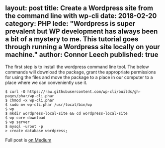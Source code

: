 layout: post
title: Create a Wordpress site from the command line with wp-cli
date: 2018-02-20
category: PHP
lede: "Wordpress is super prevalent but WP development has always been a bit of a mystery to me. This tutorial goes through running a Wordpress site locally on your machine."
author: Connor Leech
published: true
---

The first step is to install the wordpress command line tool. The below commands will download the package, grant the appropriate permissions for using the files and move the package to a place in our computer to a place where we can conveniently use it.

```
$ curl -O https://raw.githubusercontent.com/wp-cli/builds/gh-pages/phar/wp-cli.phar
$ chmod +x wp-cli.phar
$ sudo mv wp-cli.phar /usr/local/bin/wp
$ wp
$ mkdir wordpress-local-site && cd wordpress-local-site
$ wp core download
$ wp server
$ mysql -uroot -p
> create database wordpress;
```

Full post is [on Medium](https://medium.com/@connorleech/create-a-wordpress-site-from-the-command-line-and-run-it-locally-13db3f996519)
